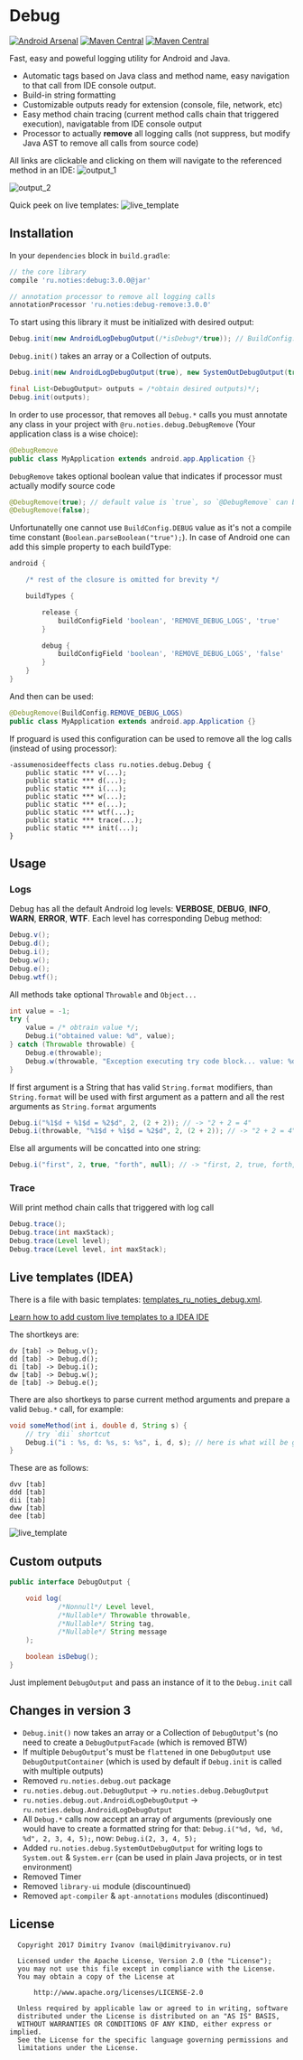 # Debug
[![Android Arsenal](https://img.shields.io/badge/Android%20Arsenal-Debug-brightgreen.svg?style=flat)](https://android-arsenal.com/details/1/1038)
[![Maven Central](https://img.shields.io/maven-central/v/ru.noties/debug.svg)](http://search.maven.org/#search|ga|1|g%3A%22ru.noties%22%20AND%20a%3A%22debug%22)
[![Maven Central](https://img.shields.io/maven-central/v/ru.noties/debug-remove.svg)](http://search.maven.org/#search|ga|1|g%3A%22ru.noties%22%20AND%20a%3A%22debug-remove%22)

Fast, easy and poweful logging utility for Android and Java.
* Automatic tags based on Java class and method name, easy navigation to that call from IDE console output.
* Build-in string formatting
* Customizable outputs ready for extension (console, file, network, etc)
* Easy method chain tracing (current method calls chain that triggered execution), navigatable from IDE console output
* Processor to actually **remove** all logging calls (not suppress, but modify Java AST to remove all calls from source code)


All links are clickable and clicking on them will navigate to the referenced method in an IDE:
![output_1](pics/debug_calls.png)


![output_2](pics/debug_exception_stack_trace.png)


Quick peek on live templates:
![live_template](pics/debug_live_template.gif)


## Installation
In your `dependencies` block in `build.gradle`:
```gradle
// the core library
compile 'ru.noties:debug:3.0.0@jar'

// annotation processor to remove all logging calls
annotationProcessor 'ru.noties:debug-remove:3.0.0'
```


To start using this library it must be initialized with desired output:
```java
Debug.init(new AndroidLogDebugOutput(/*isDebug*/true)); // BuildConfig.DEBUG can be used
```
`Debug.init()` takes an array or a Collection of outputs.
```java
Debug.init(new AndroidLogDebugOutput(true), new SystemOutDebugOutput(true));

final List<DebugOutput> outputs = /*obtain desired outputs)*/;
Debug.init(outputs);
```


In order to use processor, that removes all `Debug.*` calls you must annotate any class in your project with `@ru.noties.debug.DebugRemove` (Your application class is a wise choice):
```java
@DebugRemove
public class MyApplication extends android.app.Application {}
```

`DebugRemove` takes optional boolean value that indicates if processor must actually modify source code
```java
@DebugRemove(true); // default value is `true`, so `@DebugRemove` can be used
@DebugRemove(false);
```


Unfortunatelly one cannot use `BuildConfig.DEBUG` value as it's not a compile time constant (`Boolean.parseBoolean("true");`). In case of Android one can add this simple property to each buildType:
```gradle
android {

    /* rest of the closure is omitted for brevity */

    buildTypes {

        release {
            buildConfigField 'boolean', 'REMOVE_DEBUG_LOGS', 'true'
        }

        debug {
            buildConfigField 'boolean', 'REMOVE_DEBUG_LOGS', 'false'
        }
    }
}
```


And then can be used:
```java
@DebugRemove(BuildConfig.REMOVE_DEBUG_LOGS)
public class MyApplication extends android.app.Application {}
```


If proguard is used this configuration can be used to remove all the log calls (instead of using processor):
```proguard
-assumenosideeffects class ru.noties.debug.Debug {
    public static *** v(...);
    public static *** d(...);
    public static *** i(...);
    public static *** w(...);
    public static *** e(...);
    public static *** wtf(...);
    public static *** trace(...);
    public static *** init(...);
}
```


## Usage
### Logs
Debug has all the default Android log levels: **VERBOSE**, **DEBUG**, **INFO**, **WARN**, **ERROR**, **WTF**. Each level has corresponding Debug method:
```java
Debug.v();
Debug.d();
Debug.i();
Debug.w();
Debug.e();
Debug.wtf();
```

All methods take optional `Throwable` and `Object...`
```java
int value = -1;
try {
    value = /* obtrain value */;
    Debug.i("obtained value: %d", value);
} catch (Throwable throwable) {
    Debug.e(throwable);
    Debug.w(throwable, "Exception executing try code block... value: %d", value);
}
```

If first argument is a String that has valid `String.format` modifiers, than `String.format` will be used with first argument as a pattern and all the rest arguments as `String.format` arguments
```java
Debug.i("%1$d + %1$d = %2$d", 2, (2 + 2)); // -> "2 + 2 = 4"
Debug.i(throwable, "%1$d + %1$d = %2$d", 2, (2 + 2)); // -> "2 + 2 = 4" + throwable stacktrace
```

Else all arguments will be concatted into one string:
```java
Debug.i("first", 2, true, "forth", null); // -> "first, 2, true, forth, null"
```


### Trace
Will print method chain calls that triggered with log call
```java
Debug.trace();
Debug.trace(int maxStack);
Debug.trace(Level level);
Debug.trace(Level level, int maxStack);
```


## Live templates (IDEA)
There is a file with basic templates: [templates_ru_noties_debug.xml](templates_ru_noties_debug.xml).

[Learn how to add custom live templates to a IDEA IDE](https://www.jetbrains.com/help/idea/2016.3/live-templates.html)

The shortkeys are:
```
dv [tab] -> Debug.v();
dd [tab] -> Debug.d();
di [tab] -> Debug.i();
dw [tab] -> Debug.w();
de [tab] -> Debug.e();
```

There are also shortkeys to parse current method arguments and prepare a valid `Debug.*` call, for example:
```java
void someMethod(int i, double d, String s) {
    // try `dii` shortcut
    Debug.i("i : %s, d: %s, s: %s", i, d, s); // here is what will be generated
}
```

These are as follows:
```
dvv [tab]
ddd [tab]
dii [tab]
dww [tab]
dee [tab]
```

![live_template](pics/debug_live_template.gif)

## Custom outputs
```java
public interface DebugOutput {

    void log(
            /*Nonnull*/ Level level,
            /*Nullable*/ Throwable throwable,
            /*Nullable*/ String tag,
            /*Nullable*/ String message
    );

    boolean isDebug();
}
```
Just implement `DebugOutput` and pass an instance of it to the `Debug.init` call

## Changes in version 3

* `Debug.init()` now takes an array or a Collection of `DebugOutput`'s (no need to create a `DebugOutputFacade` (which is removed BTW)
* If multiple `DebugOutput`'s must be `flattened` in one `DebugOutput` use `DebugOutputContainer` (which is used by default if `Debug.init` is called with multiple outputs)
* Removed `ru.noties.debug.out` package
* `ru.noties.debug.out.DebugOutput` -> `ru.noties.debug.DebugOutput`
* `ru.noties.debug.out.AndroidLogDebugOutput` -> `ru.noties.debug.AndroidLogDebugOutput`
* All `Debug.*` calls now accept an array of arguments (previously one would have to create a formatted string for that: `Debug.i("%d, %d, %d, %d", 2, 3, 4, 5);`, now: `Debug.i(2, 3, 4, 5);`
* Added `ru.noties.debug.SystemOutDebugOutput` for writing logs to `System.out` & `System.err` (can be used in plain Java projects, or in test environment)
* Removed Timer
* Removed `library-ui` module (discountinued)
* Removed `apt-compiler` & `apt-annotations` modules (discontinued)

## License

```
  Copyright 2017 Dimitry Ivanov (mail@dimitryivanov.ru)

  Licensed under the Apache License, Version 2.0 (the "License");
  you may not use this file except in compliance with the License.
  You may obtain a copy of the License at

      http://www.apache.org/licenses/LICENSE-2.0

  Unless required by applicable law or agreed to in writing, software
  distributed under the License is distributed on an "AS IS" BASIS,
  WITHOUT WARRANTIES OR CONDITIONS OF ANY KIND, either express or implied.
  See the License for the specific language governing permissions and
  limitations under the License.
```